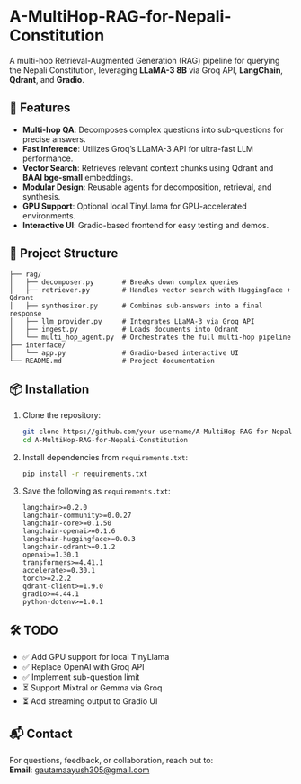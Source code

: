 # A-MultiHop-RAG-for-Nepali-Constitution

A multi-hop Retrieval-Augmented Generation (RAG) pipeline for querying the Nepali Constitution, leveraging **LLaMA-3 8B** via Groq API, **LangChain**, **Qdrant**, and **Gradio**.

## 🚀 Features

- **Multi-hop QA**: Decomposes complex questions into sub-questions for precise answers.
- **Fast Inference**: Utilizes Groq’s LLaMA-3 API for ultra-fast LLM performance.
- **Vector Search**: Retrieves relevant context chunks using Qdrant and **BAAI bge-small** embeddings.
- **Modular Design**: Reusable agents for decomposition, retrieval, and synthesis.
- **GPU Support**: Optional local TinyLlama for GPU-accelerated environments.
- **Interactive UI**: Gradio-based frontend for easy testing and demos.

## 📁 Project Structure

```
├── rag/
│   ├── decomposer.py       # Breaks down complex queries
│   ├── retriever.py        # Handles vector search with HuggingFace + Qdrant
│   ├── synthesizer.py      # Combines sub-answers into a final response
│   ├── llm_provider.py     # Integrates LLaMA-3 via Groq API
│   ├── ingest.py           # Loads documents into Qdrant
│   └── multi_hop_agent.py  # Orchestrates the full multi-hop pipeline
├── interface/
│   └── app.py              # Gradio-based interactive UI
└── README.md               # Project documentation
```

## 📦 Installation

1. Clone the repository:
   ```bash
   git clone https://github.com/your-username/A-MultiHop-RAG-for-Nepali-Constitution.git](https://github.com/Mastermind305/A-MultiHop-Rag-for-Nepali-Constitution.git
   cd A-MultiHop-RAG-for-Nepali-Constitution
   ```

2. Install dependencies from `requirements.txt`:
   ```bash
   pip install -r requirements.txt
   ```

3. Save the following as `requirements.txt`:
   ```
   langchain>=0.2.0
   langchain-community>=0.0.27
   langchain-core>=0.1.50
   langchain-openai>=0.1.6
   langchain-huggingface>=0.0.3
   langchain-qdrant>=0.1.2
   openai>=1.30.1
   transformers>=4.41.1
   accelerate>=0.30.1
   torch>=2.2.2
   qdrant-client>=1.9.0
   gradio>=4.44.1
   python-dotenv>=1.0.1
   ```

## 🛠️ TODO

- ✅ Add GPU support for local TinyLlama
- ✅ Replace OpenAI with Groq API
- ✅ Implement sub-question limit
- ⏳ Support Mixtral or Gemma via Groq
- ⏳ Add streaming output to Gradio UI

## 📬 Contact

For questions, feedback, or collaboration, reach out to:  
**Email**: [gautamaayush305@gmail.com](mailto:gautamaayush305@gmail.com)
